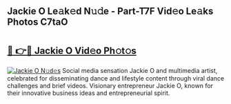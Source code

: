 ## Jackie O Le𝚊k𝚎d N𝚞𝚍e - Part-T7F Vid𝚎o Le𝚊ks Photos C7taO

# <h2><a href="http://fbbr08u.evod.top/?m=Jackie+O">🔗 👉🔴 Jackie O Vid𝚎o Ph𝚘t𝚘s</a></h2>

[![Jackie O N𝚞d𝚎s](https://i.imgur.com/8V9OHl7.gif)](http://fbbr08u.evod.top/?m=Jackie+O)
Social media sensation Jackie O and multimedia artist, celebrated for disseminating dance and lifestyle content through viral dance challenges and brief videos. Visionary entrepreneur Jackie O, known for their innovative business ideas and entrepreneurial spirit. 
